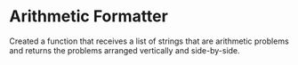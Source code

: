 # Arithmetic Formatter

Created a function that receives a list of strings that are arithmetic problems and returns the problems arranged vertically and side-by-side.
